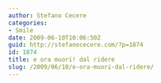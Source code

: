 ```yaml
---
author: Stefano Cecere
categories:
- Smile
date: 2009-06-10T10:06:50Z
guid: http://stefanocecere.com/?p=1874
id: 1874
title: e ora muori! dal ridere
slug: /2009/06/10/e-ora-muori-dal-ridere/
---
```



